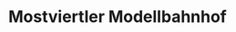 ---
title: "Mostviertler Modellbahnhof"
url: /wieselburg-an-der-erlauf/mostviertler-modellbahnhof/
shop: Modellbau
---